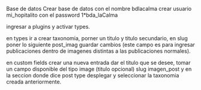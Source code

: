 Base de datos
Crear base de datos con el nombre bdlacalma
crear usuario mi_hopitalito con el password 1*bda_laCalma

ingresar a plugins y activar types.

en types ir a crear taxonomia, porner un titulo y titulo secundario, en slug
poner lo siguiente post_imag guardar cambios (este campo es para ingresar publicaciones dentro de imagenes distintas a las publicaciones normales).

en custom fields crear una nueva entrada dar el titulo que se desee, tomar un campo disponible del tipo image (titulo opcional) slug imagen_post y en la seccion donde dice post type desplegar y seleccionar la taxonomia creada anteriormente.
